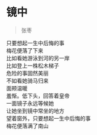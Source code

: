 # 镜中

> 张枣

只要想起一生中后悔的事  
梅花便落了下来  
比如看她游泳到河的另一岸  
比如登上一株松木梯子  
危险的事固然美丽  
不如看她骑马归来  
面颊温暖  
羞惭。低下头，回答着皇帝  
一面镜子永远等候她  
让她坐到镜中常坐的地方  
望着窗外，只要想起一生中后悔的事  
梅花便落满了南山
